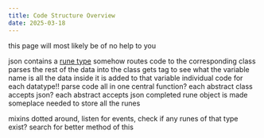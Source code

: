 ```yaml
---
title: Code Structure Overview
date: 2025-03-18
---
```

this page will most likely be of no help to you

json contains a [rune type](rune_types.md)
somehow routes code to the corresponding class
parses the rest of the data into the class
	gets tag to see what the variable name is
	all the data inside it is added to that variable
		individual code for each datatype!!
		parse code all in one central function? each abstract class accepts json?
		each abstract accepts json
completed rune object is made
someplace needed to store all the runes

mixins dotted around, listen for events, check if any runes of that type exist?
	search for better method of this
